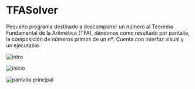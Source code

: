 # TFASolver
Pequeño programa destinado a descomponer un número al Teorema Fundamental de la Aritmética (TFA), dándonos como resultado por pantalla,
la composición de números primos de un nº. Cuenta con interfaz visual y un ejecutable.


<p align="center">


![intro](https://k62.kn3.net/taringa/5/C/2/8/7/0/maxisandoval37/BE2.png)

![inicio](https://k62.kn3.net/taringa/2/1/9/1/D/8/maxisandoval37/9AF.png)

![pantalla principal](https://k62.kn3.net/taringa/7/D/1/8/3/B/maxisandoval37/C03.png)


</p>
